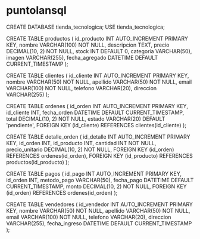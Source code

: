# puntolansql

CREATE DATABASE tienda_tecnologica;
USE tienda_tecnologica;

CREATE TABLE productos (
    id_producto INT AUTO_INCREMENT PRIMARY KEY,
    nombre VARCHAR(100) NOT NULL,
    descripcion TEXT,
    precio DECIMAL(10, 2) NOT NULL,
    stock INT DEFAULT 0,
    categoria VARCHAR(50),
    imagen VARCHAR(255),
    fecha_agregado DATETIME DEFAULT CURRENT_TIMESTAMP
);

CREATE TABLE clientes (
    id_cliente INT AUTO_INCREMENT PRIMARY KEY,
    nombre VARCHAR(50) NOT NULL,
    apellido VARCHAR(50) NOT NULL,
    email VARCHAR(100) NOT NULL,
    telefono VARCHAR(20),
    direccion VARCHAR(255)
);

CREATE TABLE ordenes (
    id_orden INT AUTO_INCREMENT PRIMARY KEY,
    id_cliente INT,
    fecha_orden DATETIME DEFAULT CURRENT_TIMESTAMP,
    total DECIMAL(10, 2) NOT NULL,
    estado VARCHAR(20) DEFAULT 'pendiente',
    FOREIGN KEY (id_cliente) REFERENCES clientes(id_cliente)
);

CREATE TABLE detalle_orden (
    id_detalle INT AUTO_INCREMENT PRIMARY KEY,
    id_orden INT,
    id_producto INT,
    cantidad INT NOT NULL,
    precio_unitario DECIMAL(10, 2) NOT NULL,
    FOREIGN KEY (id_orden) REFERENCES ordenes(id_orden),
    FOREIGN KEY (id_producto) REFERENCES productos(id_producto)
);

CREATE TABLE pagos (
    id_pago INT AUTO_INCREMENT PRIMARY KEY,
    id_orden INT,
    metodo_pago VARCHAR(50),
    fecha_pago DATETIME DEFAULT CURRENT_TIMESTAMP,
    monto DECIMAL(10, 2) NOT NULL,
    FOREIGN KEY (id_orden) REFERENCES ordenes(id_orden)
);

CREATE TABLE vendedores (
    id_vendedor INT AUTO_INCREMENT PRIMARY KEY,
    nombre VARCHAR(50) NOT NULL,
    apellido VARCHAR(50) NOT NULL,
    email VARCHAR(100) NOT NULL,
    telefono VARCHAR(20),
    direccion VARCHAR(255),
    fecha_ingreso DATETIME DEFAULT CURRENT_TIMESTAMP
);
